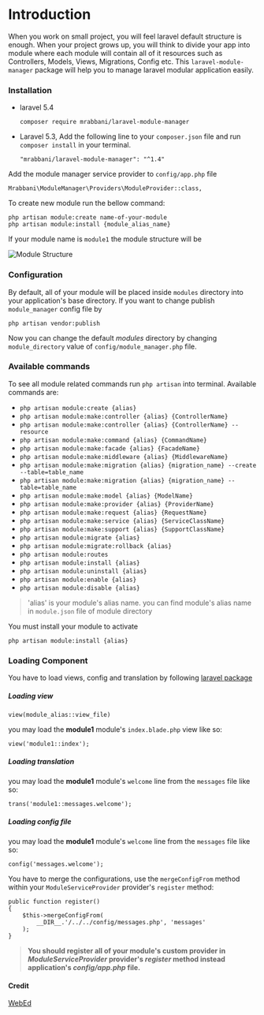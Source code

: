 # Introduction
When you work on small project, you will feel laravel default structure 
is enough. When your project grows up, you will think to divide 
your app into  module where each module will contain all of it resources
such as Controllers, Models, Views, Migrations, Config etc. This `laravel-module-manager` 
package will help you to manage laravel modular application easily.

### Installation

- laravel 5.4

    `composer require mrabbani/laravel-module-manager`

- Laravel 5.3, Add the following line to your `composer.json` file and run `composer install` in your terminal. 

      "mrabbani/laravel-module-manager": "^1.4"



Add the module manager service provider to `config/app.php` file

`Mrabbani\ModuleManager\Providers\ModuleProvider::class,`

To create new module run the bellow command:

    php artisan module:create name-of-your-module
    php artisan module:install {module_alias_name}
    

If your module name is `module1` the module structure will be

![Module Structure](https://mrabbani.github.io/public/images/module_structure.png "Module Structure")

### Configuration 

By default, all of your module will be placed inside `modules` directory
into your application's base directory. If you want to change publish 
`module_manager` config file by

`php artisan vendor:publish`

Now you can change the default *modules* directory by changing 
`module_directory` value of `config/module_manager.php` file.

### Available commands

To see all module related commands run `php artisan` into terminal.
Available commands are:

- `php artisan module:create {alias}`
- `php artisan module:make:controller {alias} {ControllerName}`
- `php artisan module:make:controller {alias} {ControllerName} --resource`
- `php artisan module:make:command {alias} {CommandName}`
- `php artisan module:make:facade {alias} {FacadeName}`
- `php artisan module:make:middleware {alias} {MiddlewareName}`
- `php artisan module:make:migration {alias} {migration_name} --create --table=table_name`
- `php artisan module:make:migration {alias} {migration_name} --table=table_name`
- `php artisan module:make:model {alias} {ModelName}`
- `php artisan module:make:provider {alias} {ProviderName}`
- `php artisan module:make:request {alias} {RequestName}`
- `php artisan module:make:service {alias} {ServiceClassName}`
- `php artisan module:make:support {alias} {SupportClassName}`
- `php artisan module:migrate {alias}`
- `php artisan module:migrate:rollback {alias}`
- `php artisan module:routes`
- `php artisan module:install {alias}`
- `php artisan module:uninstall {alias}`
- `php artisan module:enable {alias}`
- `php artisan module:disable {alias}`

> 'alias' is your module's alias name. you can find module's alias name in `module.json` file of module directory

You must install your module to activate 

``php artisan module:install {alias}``

### Loading Component
You have to load views, config and translation by following [laravel package](https://laravel.com/docs/5.3/packages#resources) 

##### Loading view 

    view(module_alias::view_file)

you may load the **module1** module's `index.blade.php` view like so:

    view('module1::index');


##### Loading translation

you may load the **module1** module's `welcome` line from the `messages` file like so:

    trans('module1::messages.welcome');
##### Loading config file

you may load the **module1** module's `welcome` line from the `messages` file like so:

`config('messages.welcome');`


You have to merge the configurations, use the `mergeConfigFrom` method within your `ModuleServiceProvider` provider's `register` method:
    
    public function register()
    {
        $this->mergeConfigFrom(
            __DIR__.'/../../config/messages.php', 'messages'
        );
    }


>**You should register all of your module's custom provider in *ModuleServiceProvider* provider's *register* method instead application's *config/app.php* file.**


#### Credit 
[WebEd](https://github.com/sgsoft-studio/webed)
